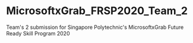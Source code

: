 # MicrosoftxGrab_FRSP2020_Team_2
Team's 2 submission for Singapore Polytechnic's MicrosoftxGrab Future Ready Skill Program 2020
